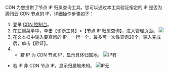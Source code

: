 CDN 为您提供了节点 IP 归属查询工具。您可以通过本工具验证指定的 IP 是否为腾讯云 CDN 节点的 IP，详细操作步骤如下：
1. 登录 [CDN 控制台](https://console.cloud.tencent.com/cdn)。
2. 在左侧菜单中，单击【诊断工具】>【节点 IP 归属查询】，进入管理页面。
![](https://main.qcloudimg.com/raw/af2ccff31b7367a3eb34d045d0b789d9.png)
3. 在文本框中输入要查询的 IP，一行一个，最多可一次性查询20个，输入完成后，单击【验证】。
4. - 若 IP 为 CDN 节点 IP，显示具体归属地。
![IP有](https://main.qcloudimg.com/raw/4b19e9f95ec596633375757393f8629a.png)
 - 若 IP 非 CDN 节点 IP，显示归属地未知。
![IP无](https://main.qcloudimg.com/raw/e57bc8ce1dec452235894cfc877673fc.png)
